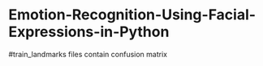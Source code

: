 # Emotion-Recognition-Using-Facial-Expressions-in-Python

#train_landmarks files contain confusion matrix  
